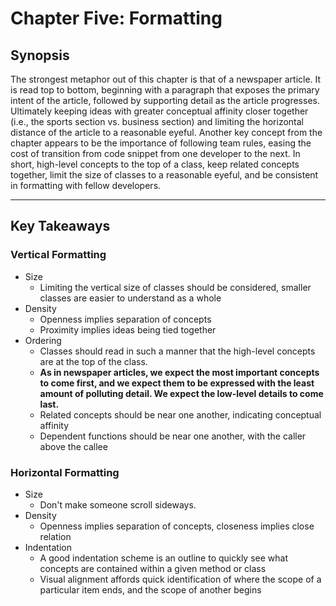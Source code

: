 # Chapter Five: Formatting

## Synopsis

The strongest metaphor out of this chapter is that of a newspaper article.  It is read top to bottom, beginning with a paragraph that exposes the primary intent of the article, followed by supporting detail as the article progresses.  Ultimately keeping ideas with greater conceptual affinity closer together (i.e., the sports section vs. business section) and limiting the horizontal distance of the article to a reasonable eyeful.  Another key concept from the chapter appears to be the importance of following team rules, easing the cost of transition from code snippet from one developer to the next.  In short, high-level concepts to the top of a class, keep related concepts together, limit the size of classes to a reasonable eyeful, and be consistent in formatting with fellow developers.

___

## Key Takeaways

### Vertical Formatting
* Size
    * Limiting the vertical size of classes should be considered, smaller classes are easier to understand as a whole
* Density
    * Openness implies separation of concepts
    * Proximity implies ideas being tied together
* Ordering
    * Classes should read in such a manner that the high-level concepts are at the top of the class.
    * __As in newspaper articles, we expect the most important concepts to come first, and we expect them to be expressed with the least amount of polluting detail. We expect the low-level details to come last.__
    * Related concepts should be near one another, indicating conceptual affinity
    * Dependent functions should be near one another, with the caller above the callee

### Horizontal Formatting
* Size
    * Don't make someone scroll sideways.
* Density   
    * Openness implies separation of concepts, closeness implies close relation
* Indentation
    * A good indentation scheme is an outline to quickly see what concepts are contained within a given method or class
    * Visual alignment affords quick identification of where the scope of a particular item ends, and the scope of another begins
